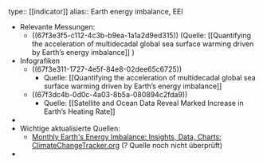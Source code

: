 type:: [[indicator]]
alias:: Earth energy imbalance, EEI

- Relevante Messungen:
	- ((67f3e3f5-c112-4c3b-b9ea-1a1a2d9ed315)) (Quelle: [[Quantifying the acceleration of multidecadal global sea surface warming driven by Earth’s energy imbalance]] )
- Infografiken
	- ((67f3e311-1727-4e5f-84e8-02dee65c6725))
		- Quelle: [[Quantifying the acceleration of multidecadal global sea surface warming driven by Earth’s energy imbalance]]
	- ((67f3dc4b-0d0c-4a03-8b5a-080894c2fda9))
		- Quelle: [[Satellite and Ocean Data Reveal Marked Increase in Earth’s Heating Rate]]
-
- Wichtige aktualisierte Quellen:
	- [Monthly Earth's Energy Imbalance: Insights, Data, Charts: ClimateChangeTracker.org](https://climatechangetracker.org/global-warming/monthly-earths-energy-imbalance "Monthly Earth's Energy Imbalance: Insights, Data, Charts: ClimateChangeTracker.org") (? Quelle noch nicht überprüft)
-